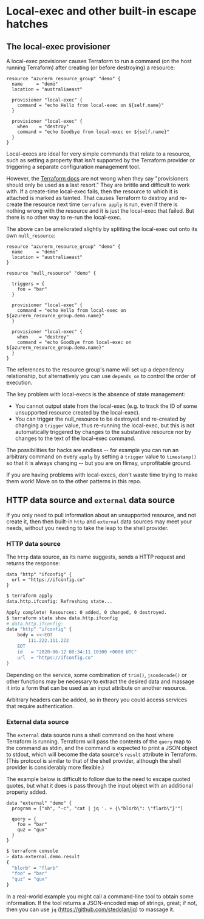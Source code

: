# Local-exec and other built-in escape hatches

## The local-exec provisioner

A local-exec provisioner causes Terraform to run a command (on the host running Terraform) after creating (or before destroying) a resource:

```hcl
resource "azurerm_resource_group" "demo" {
  name     = "demo"
  location = "australiaeast"

  provisioner "local-exec" {
    command = "echo Hello from local-exec on ${self.name}"
  }

  provisioner "local-exec" {
    when    = "destroy"
    command = "echo Goodbye from local-exec on ${self.name}"
  }
}
```

Local-execs are ideal for very simple commands that relate to a resource, such as setting a property that isn't supported by the Terraform provider or triggering a separate configuration management tool.

However, the [Terraform docs](https://www.terraform.io/docs/provisioners/local-exec.html) are not wrong when they say "provisioners should only be used as a last resort." They are brittle and difficult to work with. If a create-time local-exec fails, then the resource to which it is attached is marked as tainted. That causes Terraform to destroy and re-create the resource next time `terraform apply` is run, even if there is nothing wrong with the resource and it is just the local-exec that failed. But there is no other way to re-run the local-exec.

The above can be ameliorated slightly by splitting the local-exec out onto its own `null_resource`:

```hcl
resource "azurerm_resource_group" "demo" {
  name     = "demo"
  location = "australiaeast"
}

resource "null_resource" "demo" {

  triggers = {
    foo = "bar"
  }

  provisioner "local-exec" {
    command = "echo Hello from local-exec on ${azurerm_resource_group.demo.name}"
  }

  provisioner "local-exec" {
    when    = "destroy"
    command = "echo Goodbye from local-exec on ${azurerm_resource_group.demo.name}"
  }
}
```

The references to the resource group's name will set up a dependency relationship, but alternatively you can use `depends_on` to control the order of execution.

The key problem with local-execs is the absence of state management:
* You cannot output state from the local-exec (e.g. to track the ID of some unsupported resource created by the local-exec).
* You can trigger the null_resource to be destroyed and re-created by changing a `trigger` value, thus re-running the local-exec, but this is not automatically triggered by changes to the substantive resource nor by changes to the text of the local-exec command.

The possibilities for hacks are endless -- for example you can run an arbitrary command on every `apply` by setting a `trigger` value to `timestamp()` so that it is always changing -- but you are on flimsy, unprofitable ground.

If you are having problems with local-execs, don't waste time trying to make them work! Move on to the other patterns in this repo.

## HTTP data source and `external` data source

If you only need to pull information about an unsupported resource, and not create it, then then built-in `http` and `external` data sources may meet your needs, without you needing to take the leap to the shell provider.

### HTTP data source

The `http` data source, as its name suggests, sends a HTTP request and returns the response:

```hcl
data "http" "ifconfig" {
  url = "https://ifconfig.co"
}
```

```sh
$ terraform apply
data.http.ifconfig: Refreshing state...

Apply complete! Resources: 0 added, 0 changed, 0 destroyed.
$ terraform state show data.http.ifconfig
# data.http.ifconfig:
data "http" "ifconfig" {
    body = <<~EOT
        111.222.111.222
    EOT
    id   = "2020-06-12 08:34:11.10300 +0000 UTC"
    url  = "https://ifconfig.co"
}
```

Depending on the service, some combination of `trim()`, `jsondecode()` or other functions may be necessary to extract the desired data and massage it into a form that can be used as an input attribute on another resource.

Arbitrary headers can be added, so in theory you could access services that require authentication.

### External data source

The `external` data source runs a shell command on the host where Terraform is running. Terraform will pass the contents of the `query` map to the command as stdin, and the command is expected to print a JSON object to stdout, which will become the data source's `result` attribute in Terraform. (This protocol is similar to that of the shell provider, although the shell provider is considerably more flexible.)

The example below is difficult to follow due to the need to escape quoted quotes, but what it does is pass through the input object with an additional property added.

```hcl
data "external" "demo" {
  program = ["sh", "-c", "cat | jq '. + {\"blorb\": \"flarb\"}'"]

  query = {
    foo = "bar"
    quz = "qux"
  }
}
```

```sh
$ terraform console
> data.external.demo.result
{
  "blorb" = "flarb"
  "foo" = "bar"
  "quz" = "qux"
}
```

In a real-world example you might call a command-line tool to obtain some information. If the tool returns a JSON-encoded map of strings, great; if not, then you can use `jq` (https://github.com/stedolan/jq) to massage it.
